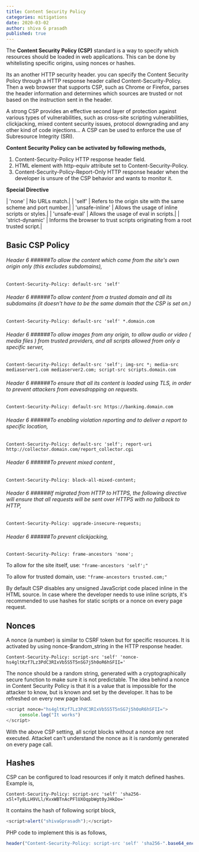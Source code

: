 ```yaml
---
title: Content Security Policy
categories: mitigations
date: 2020-03-02
author: shiva G prasadh
published: true
---
```


The **Content Security Policy (CSP)** standard is a way to specify which resources should be loaded in web applications. This can be done by whitelisting specific origins, using nonces or hashes. 

Its an another HTTP security header. you can specify the Content Security Policy through a HTTP response header called Content-Security-Policy. Then a web browser that supports CSP, such as Chrome or Firefox, parses the header information and determines which sources are trusted or not based on the instruction sent in the header.

A strong CSP provides an effective second layer of protection against various types of vulnerabilities, such as cross-site scripting vulnerabilities, clickjacking, mixed content security issues, protocol downgrading and any other kind of code injections... A CSP can be used to enforce the use of Subresource Integrity (SRI).

**Content Security Policy can be activated by following methods,**

1. Content-Security-Policy HTTP response header field.
2. <meta> HTML element with http-equiv attribute set to Content-Security-Policy. 
3. Content-Security-Policy-Report-Only HTTP response header when the developer is unsure of the CSP behavior and wants to monitor it.


**Special Directive** 

| 'none' | No URLs match.|
| 'self' | Refers to the origin site with the same scheme and port number.|
| 'unsafe-inline' | Allows the usage of inline scripts or styles.|
| 'unsafe-eval' | Allows the usage of eval in scripts.|
| 'strict-dynamic' | Informs the browser to trust scripts originating from a root trusted script.|


## [](#header-4)Basic CSP Policy

###### Header 6 ######To allow the content which come from the site's own origin only (this excludes subdomains),

```
Content-Security-Policy: default-src 'self'
```

###### Header 6 ######To allow content from a trusted domain and all its subdomains (it doesn't have to be the same domain that the CSP is set on.)

```
Content-Security-Policy: default-src 'self' *.domain.com
```

###### Header 6 ######To allow images from any origin, to allow audio or video ( media files ) from trusted providers, and all scripts allowed from only a specific server,

```
Content-Security-Policy: default-src 'self'; img-src *; media-src mediaserver1.com mediaserver2.com; script-src scripts.domain.com
```

###### Header 6 ######To ensure that all its content is loaded using TLS, in order to prevent attackers from eavesdropping on requests.

```
Content-Security-Policy: default-src https://banking.domain.com
```

###### Header 6 ######To enabling violation reporting and to deliver a report to specific location,

```
Content-Security-Policy: default-src 'self'; report-uri http://collector.domain.com/report_collector.cgi
```

###### Header 6 ######To prevent mixed content ,

```
Content-Security-Policy: block-all-mixed-content;
```

###### Header 6 ######If migrated from HTTP to HTTPS, the following directive will ensure that all requests will be sent over HTTPS with no fallback to HTTP,

```
Content-Security-Policy: upgrade-insecure-requests;
```

###### Header 6 ######To prevent clickjacking, 

```
Content-Security-Policy: frame-ancestors 'none';
```

To allow for the site itself, use: `"frame-ancestors 'self';"`

To allow for trusted domain, use: `"frame-ancestors trusted.com;"`


By default CSP disables any unsigned JavaScript code placed inline in the HTML source. In case where the developer needs to use inline scripts, it's recommended to use hashes for static scripts or a nonce on every page request.

## [](#header-4)Nonces

A nonce (a number) is similar to CSRF token but for specific resources. It is activated by using nonce-$random_string in the HTTP response header. 

```
Content-Security-Policy: script-src 'self' 'nonce-hs4gltKzf7Lz3PdC3RIxVb5S5T5nSG7j5h0oR6hSFII='
```

The nonce should be a random string, generated with a cryptographically secure function to make sure it is not predictable. The idea behind a nonce in Content Security Policy is that it is a value that is impossible for the attacker to know, but is known and set by the developer. It has to be refreshed on every new page load. 

```js
<script nonce="hs4gltKzf7Lz3PdC3RIxVb5S5T5nSG7j5h0oR6hSFII=">
     console.log("It works")
</script>
```
With the above CSP setting, all script blocks without a nonce are not executed. Attacket can't understand the nonce as it is randomly generated on every page call.


## [](#header-4)Hashes

CSP can be configured to load resources if only it match defined hashes. Example is, 

```
Content-Security-Policy: script-src 'self' 'sha256-x5l+Ty8LLH9VLl/KvxWBTnAcPFlUXOqpbWgt0yJHkDo='
```

It contains the hash of following script block,

```js
<script>alert("shivaGprasadh");</script>
```

PHP code to implement this is as follows,

```js
header("Content-Security-Policy: script-src 'self' 'sha256-".base64_encode(hash('sha256', 'alert("shivaGprasadh");', true))."'");
```

